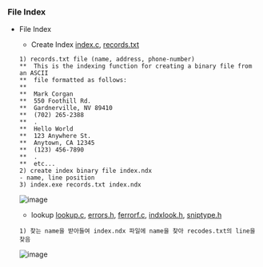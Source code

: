 
### File Index
* File Index
    * Create Index [index.c](https://github.com/csbyun-data/C-Pro/blob/main/chap03/Index/index.c), [records.txt](https://github.com/csbyun-data/C-Pro/blob/main/chap03/Index/records.txt)
    ```
    1) records.txt file (name, address, phone-number)
    **  This is the indexing function for creating a binary file from an ASCII
    **  file formatted as follows:
    **
    **  Mark Corgan
    **  550 Foothill Rd.
    **  Gardnerville, NV 89410
    **  (702) 265-2388
    **  .
    **  Hello World
    **  123 Anywhere St.
    **  Anytown, CA 12345
    **  (123) 456-7890
    **  .
    **  etc...
    2) create index binary file index.ndx
    - name, line position
    3) index.exe records.txt index.ndx
    ```
    ![image](https://github.com/user-attachments/assets/8f683ed0-093d-424d-9ce1-d762135331fa)

    * lookup [lookup.c](https://github.com/csbyun-data/C-Pro/blob/main/chap03/Index/lookup.c), [errors.h](https://github.com/csbyun-data/C-Pro/blob/main/chap03/Index/errors.h), [ferrorf.c](https://github.com/csbyun-data/C-Pro/blob/main/chap03/Index/ferrorf.c), [indxlook.h](https://github.com/csbyun-data/C-Pro/blob/main/chap03/Index/indxlook.h), [sniptype.h](https://github.com/csbyun-data/C-Pro/blob/main/chap03/Index/sniptype.h)
    ```
    1) 찾는 name을 받아들여 index.ndx 파일에 name을 찾아 recodes.txt의 line을 찾음
    ```
    ![image](https://github.com/user-attachments/assets/dcf06104-7003-47ab-8b12-e74b7c6ddc40)

   
